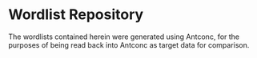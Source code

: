 # Wordlist Repository

The wordlists contained herein were generated using Antconc, for the purposes of being read back into Antconc as target data for comparison.